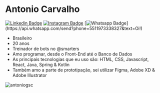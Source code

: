 # Antonio Carvalho

[![Linkedin Badge](https://img.shields.io/badge/-LinkedIn-blue?style=flat-square&logo=Linkedin&logoColor=white&link=https://www.linkedin.com/in/antoniogscarvalho/)](https://www.linkedin.com/in/antoniogscarvalho/)
[![Instagram Badge](https://img.shields.io/badge/-Instagram-FF1B1B?style=flat-square&labelColor=FF1B1B&logo=instagram&logoColor=white&link=https://www.instagram.com/antoniogsc/)](https://www.instagram.com/antoniogsc/)
[![Whatsapp Badge](https://img.shields.io/badge/-Whatsapp-4CA143?style=flat-square&labelColor=4CA143&logo=whatsapp&logoColor=white&link=https://api.whatsapp.com/send?phone=5511973338327&text=Oi!)](https://api.whatsapp.com/send?phone=5511973338327&text=Oi!)

- Brasileiro
- 20 anos
- Treinador de bots no @smarters
- Amo programar, desde o Front-End até o Banco de Dados
- As principais tecnologias que eu uso são: HTML, CSS, Javascript, React, Java, Spring & Kotlin 
- Também amo a parte de prototipação, sei utilizar Figma, Adobe XD & Adobe Illustrator

<p><img align="center" src="https://github-readme-stats.vercel.app/api/top-langs/?username=antoniogsc&layout=compact&hide=html" alt="antoniogsc" /></p>
